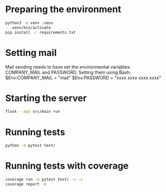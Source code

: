 # Preparing the environment

```bash
python3 -m venv .venv
. .venv/bin/activate
pip install -r requirements.txt

```

# Setting mail
Mail sending needs to have set the environmental variables: COMPANY_MAIL and PASSWORD.
Setting them using Bash:
$Env:COMPANY_MAIL   = "mail"
$Env:PASSWORD     = "xxxx xxxx xxxx xxxx"




# Starting the server

```bash
flask --app src/main run
```

# Running tests
```bash
python -m pytest test/
```

# Running tests with coverage
```bash
coverage run -m pytest test/ -v -s 
coverage report -m
```



